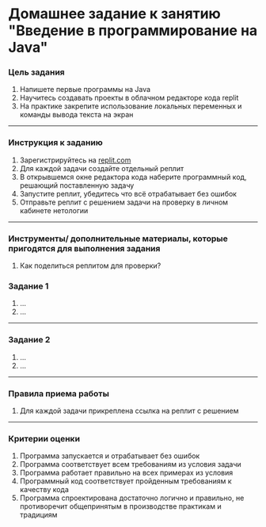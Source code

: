# Домашнее задание к занятию "Введение в программирование на Java"

### Цель задания

1. Напишете первые программы на Java
2. Научитесь создавать проекты в облачном редакторе кода replit
3. На практике закрепите использование локальных переменных и команды вывода текста на экран

------

### Инструкция к заданию

1. Зарегистрируйтесь на [replit.com](replit.com)
2. Для каждой задачи создайте отдельный реплит
3. В открывшемся окне редактора кода наберите программный код, решающий поставленную задачу
4. Запустите реплит, убедитесь что всё отрабатывает без ошибок
5. Отправьте реплит с решением задачи на проверку в личном кабинете нетологии

------

### Инструменты/ дополнительные материалы, которые пригодятся для выполнения задания

1. Как поделиться реплитом для проверки?

### Задание 1

1. ...
2. ...

------

### Задание 2

1. ...
2. ...

------

### Правила приема работы

1. Для каждой задачи прикреплена ссылка на реплит с решением

------

### Критерии оценки

1. Программа запускается и отрабатывает без ошибок
2. Программа соответствует всем требованиям из условия задачи
3. Программа работает правильно на всех примерах из условия
4. Программный код соответствует пройденным требованиям к качеству кода
5. Программа спроектирована достаточно логично и правильно, не противоречит общепринятым в производстве практикам и традициям

